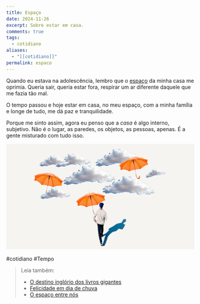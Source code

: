 ```yaml
---
title: Espaço
date: 2024-11-26
excerpt: Sobre estar em casa.
comments: true
tags:
  - cotidiano
aliases:
  - "[[cotidiano]]"
permalink: espaco
---
```

Quando eu estava na adolescência, lembro que o [espaço](https://marcosramon.net/o-espaco-entre-nos) da minha casa me oprimia. Queria sair, queria estar fora, respirar um ar diferente daquele que me fazia tão mal.

O tempo passou e hoje estar em casa, no meu espaço, com a minha família e longe de tudo, me dá paz e tranquilidade.

Porque me sinto assim, agora eu penso que a *casa* é algo interno, subjetivo. Não é o lugar, as paredes, os objetos, as pessoas, apenas. É a gente misturado com tudo isso.

<img src="/assets/img/Pasted image 20250224212429.png">

#cotidiano #Tempo 

> Leia também:
> - <a href="/o-destino-inglorio-dos-livros-gigantes">O destino inglório dos livros gigantes</a>
> - <a href="/felicidade-em-dia-de-chuva">Felicidade em dia de chuva</a>
> - <a href="/o-espaco-entre-nos">O espaço entre nós</a>
